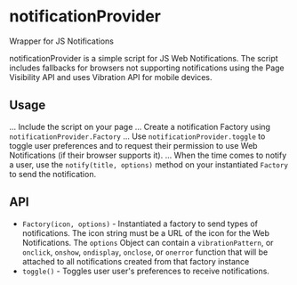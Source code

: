# notificationProvider
Wrapper for JS Notifications

notificationProvider is a simple script for JS Web Notifications.  The script includes fallbacks for browsers not supporting notifications using the Page Visibility API and uses Vibration API for mobile devices.

## Usage

... Include the script on your page
... Create a notification Factory using `notificationProvider.Factory`
... Use `notificationProvider.toggle` to toggle user preferences and to request their permission to use Web Notifications (if their browser supports it).
... When the time comes to notify a user, use the `notify(title, options)` method on your instantiated `Factory` to send the notification.

## API
* `Factory(icon, options)` - Instantiated a factory to send types of notifications. The icon string must be a URL of the icon for the Web Notifications. The `options` Object can contain a `vibrationPattern`, or  `onclick`, `onshow`, `ondisplay`, `onclose`, or `onerror` function that will be attached to all notifications created from that factory instance
* `toggle()` - Toggles user user's preferences to receive notifications.
